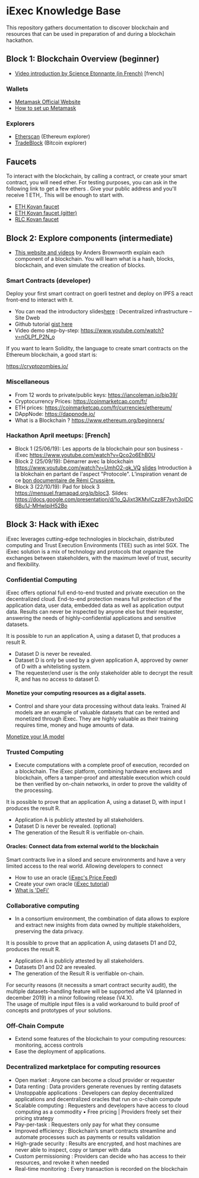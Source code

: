 # iExec Knowledge Base

This repository gathers documentation to discover blockchain and resources that can be used in preparation of and during a blockchain hackathon.

## Block 1:  Blockchain Overview (beginner)

* [Video introduction by Science Etonnante (in French)](https://www.youtube.com/watch?v=du34gPopY5Y) [french]

### Wallets

* [Metamask Official Website](https://metamask.io/)
* [How to set up Metamask](https://www.youtube.com/watch?time_continue=14&v=ZIGUC9JAAw8)

### Explorers

* [Etherscan](https://etherscan.io/) (Ethereum explorer)
* [TradeBlock](https://tradeblock.com/bitcoin/explorer) (Bitcoin explorer)
## Faucets

To interact with the blockchain, by calling a contract, or create your smart contract, you will need ether.
For testing purposes, you can ask in the following link to get a few ethers .
Give your public address and you'll receive 1 ETH,. This will be enough to start with.

* [ETH Kovan faucet](https://faucet.kovan.network/)
* [ETH Kovan faucet (gitter)](https://gitter.im/kovan-testnet/faucet)
* [RLC Kovan faucet](https://faucet.iex.ec/kovan)

## Block 2: Explore components (intermediate)

* [This website and videos](https://anders.com/blockchain/) by Anders Brownworth explain each component of a blockchain. You will learn what is a hash, blocks, blockchain, and even simulate the creation of blocks.

### Smart Contracts (developer)

Deploy your first smart contract on goerli testnet and deploy on IPFS a react front-end to interact with it.

* You can read the introductory slides[here](https://www.crypto-lyon.fr/cryptoschool/cryptoclass/decentralized-infrastructure.html) : Decentralized infrastructure – Site Dweb
* Github tutorial [gist here](https://gist.github.com/branciard/3ccbc62b84d0d07e77326f3f9d4fd640#file-a-smart-contract-on-testnet-as-back-end-with-a-react-front-end-on-ipfs)
* Video demo step-by-step: https://www.youtube.com/watch?v=nOLPf_P2N_o

If you want to learn Solidity, the language to create smart contracts on the Ethereum blockchain, a good start is:

https://cryptozombies.io/
### Miscellaneous

* From 12 words to private/public keys: https://iancoleman.io/bip39/
* Cryptocurrency Prices: https://coinmarketcap.com/fr/
* ETH prices: https://coinmarketcap.com/fr/currencies/ethereum/
* DAppNode: https://dappnode.io/
* What is a Blockchain ? https://www.ethereum.org/beginners/

### Hackathon April meetups: [French]
* Block 1 (25/06/19): Les apports de la blockchain pour son business - iExec https://www.youtube.com/watch?v=Qco2o6EhB0U
* Block 2 (25/09/19): Démarrer avec la blockchain https://www.youtube.com/watch?v=UmhO2-qk_VQ [slides](https://github.com/iExecBlockchainComputing/knowledge-base/blob/master/Bloc2-Demarrer%20avec%20la%20Blockchain%20-%20Blockathon%20April.pdf) Introduction à la blokchain en partant de l'aspect "Protocole". L’inspiration venant de ce [bon documentaire de Rémi Crussière.](https://d.tube/#!/v/emir888/QmPKHQ16owmhvoDdg4k2NRL3KH6Ha2mvZWttV8DsfZCt7c)
* Block 3 (22/10/19): Pad for block 3  https://mensuel.framapad.org/p/bloc3. Sildes: https://docs.google.com/presentation/d/1o_QJixt3KMvlCzz8F7syh3olDC6Bu1J-MHwlpiH52Bo


## Block 3: Hack with iExec

iExec leverages cutting-edge technologies in blockchain, distributed computing and Trust Execution Environments (TEE) such as intel SGX.
The iExec solution is a mix of technology and protocols that organize the exchanges between stakeholders, with the maximum level of trust, security and flexibility.

### Confidential Computing

iExec offers optional full end-to-end trusted and private execution on the decentralized cloud.
End-to-end protection means full protection of the application data, user data, embedded data as well as application output data.
Results can never be inspected by anyone else but their requester, answering the needs of highly-confidential applications and sensitive datasets.

It is possible to run an application A, using a dataset D, that produces a result R.
 - Dataset D is never be revealed.
 - Dataset D is only be used by a given application A, approved by owner of D with a whitelisting system.
 - The requester/end user is the only stakeholder able to decrypt the result R, and has no access to dataset D. 

#### Monetize your computing resources as a digital assets.

* Control and share your data processing without data leaks.
Trained AI models are an example of valuable datasets that can be rented and monetized through iExec. They are highly valuable as their training requires time, money and huge amounts of data.
 
[Monetize your IA model](https://nsfw.app.iex.ec/)


### Trusted Computing 

* Execute computations with a complete proof of execution, recorded on a blockchain.
The iExec platform, combining hardware enclaves and blockchain, offers a tamper-proof and attestable execution which could be then verified by on-chain networks,
 in order to prove the validity of the processing.

 It is possible to prove that an application A, using a dataset D, with input I produces the result R.
 - Application A is publicly attested by all stakeholders.
 - Dataset D is never be revealed. (optional)
 - The generation of the Result R is verifiable on-chain.
     

#### Oracles: Connect data from external world to the blockchain

Smart contracts live in a siloed and secure environments and have a very limited access to the real world.
Allowing developers to connect     

* How to use an oracle ([iExec's Price Feed](https://price-feed-doracle.iex.ec/))
* Create your own oracle ([iExec tutorial](https://medium.com/iex-ec/how-to-build-a-decentralized-oracle-on-ethereum-a-step-by-step-guide-d8c14719b69f))
* [What is 'DeFi'](https://themoneymongers.com/decentralized-finance-defi/)


### Collaborative computing

* In a consortium environment, the combination of data allows to explore and extract new insights from data owned by multiple stakeholders, preserving the data privacy.     

 It is possible to prove that an application A, using datasets D1 and D2, produces the result R.
 - Application A is publicly attested by all stakeholders.
 - Datasets D1 and D2 are revealed.
 - The generation of the Result R is verifiable on-chain.

For security reasons (it necessits a smart contract security audit), the multiple datasets-handling feature will be supported afte V4 (planned in december 2019) in a minor following release (V4.X).  
The usage of multiple input files is a valid workaround to build proof of concepts and prototypes of your solutions.     

### Off-Chain Compute

* Extend some features of the blockchain to your computing resources: monitoring, access controls
* Ease the deployment of applications.

### Decentralized marketplace for computing resources


* Open market : Anyone can become a cloud provider or requester 
* Data renting : Data providers generate revenues by renting datasets
* Unstoppable applications : Developers can deploy decentralized applications and decentralized oracles that run on o-chain compute 
* Scalable computing : Requesters and developers have access to cloud computing as a commodity • Free pricing | Providers freely set their pricing strategy 
* Pay-per-task : Requesters only pay for what they consume 
* Improved efficiency : Blockchain’s smart contracts streamline and automate processes such as payments or results validation 
* High-grade security : Results are encrypted, and host machines are never able to inspect, copy or tamper with data 
* Custom permissioning : Providers can decide who has access to their resources, and revoke it when needed
* Real-time monitoring : Every transaction is recorded on the blockchain

